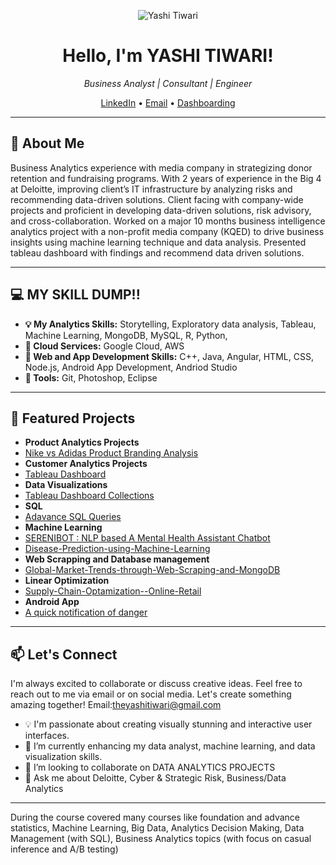 <p align="center">
  <img src="https://yourimageurl.com/your-image.png" alt="Yashi Tiwari">
</p>

<h1 align="center">Hello, I'm YASHI TIWARI!</h1>

<p align="center">
  <em>Business Analyst | Consultant | Engineer</em>
</p>

<p align="center">
  <a href="https://www.linkedin.com/in/yashi-tiwari-a991b6145/">LinkedIn</a> •
  <a href="theyashitiwari@gmail.com">Email</a> •
  <a href="https://public.tableau.com/app/profile/yashi.tiwari">Dashboarding</a>
</p>

---
## 🚀 About Me

Business Analytics experience with media company in strategizing donor retention and fundraising programs. With 2 years of experience in the Big 4 at Deloitte, improving client’s IT infrastructure by analyzing risks and recommending data-driven solutions. Client facing with company-wide projects and proficient in developing data-driven solutions, risk advisory, and cross-collaboration. 
Worked on a major 10 months business intelligence analytics project with a non-profit media company (KQED) to drive business insights using machine learning technique and data analysis. Presented tableau dashboard with findings and recommend data driven solutions. 

---

## 💻 MY SKILL DUMP!!
- **💡 My Analytics Skills:** Storytelling, Exploratory data analysis, Tableau, Machine Learning, MongoDB, MySQL, R, Python, 
- **💬 Cloud Services:** Google Cloud, AWS
- **🌱 Web and App Development Skills:** C++, Java, Angular, HTML, CSS, Node.js, Android App Development, Andriod Studio
- **👯 Tools:**  Git, Photoshop, Eclipse
---
## 🌟 Featured Projects

- **Product Analytics Projects** 
- [Nike vs Adidas Product Branding Analysis](https://github.com/theyashi/Nike-vs-Adidas-Product-Analysis)
- **Customer Analytics Projects** 
- [Tableau Dashboard](https://github.com/theyashi/Customer-Analysis-using-Tableau)
- **Data Visualizations**
- [Tableau Dashboard Collections](https://github.com/theyashi/Tableau-Dashboard-Collection)
- **SQL**
- [Adavance SQL Queries](https://github.com/theyashi/SQL-Queries-)
- **Machine Learning**
- [SERENIBOT : NLP based A Mental Health Assistant Chatbot](https://github.com/theyashi/SERENIBOT-NLP-based-A-Mental-Health-Assistant-Chatbot)
- [Disease-Prediction-using-Machine-Learning](https://github.com/theyashi/Disease-Prediction-using-Machine-Learning)
- **Web Scrapping and Database management**
- [Global-Market-Trends-through-Web-Scraping-and-MongoDB ](https://github.com/theyashi/Global-Market-Trends-through-Web-Scraping-and-MongoDB)
- **Linear Optimization**
- [Supply-Chain-Optamization--Online-Retail](https://github.com/theyashi/Supply-Chain-Optimization---Online-Retail-)
- **Android App**
- [A quick notification of danger](https://github.com/theyashi/quickstart-android)


---
## 📫 Let's Connect

I'm always excited to collaborate or discuss creative ideas. Feel free to reach out to me via email or on social media. Let's create something amazing together!
Email:theyashitiwari@gmail.com
- 💡 I'm passionate about creating visually stunning and interactive user interfaces.
- 🌱 I’m currently enhancing my data analyst, machine learning, and data visualization skills.
- 👯 I’m looking to collaborate on DATA ANALYTICS PROJECTS
- 💬 Ask me about Deloitte, Cyber & Strategic Risk, Business/Data Analytics
---

During the course covered many courses like foundation and advance statistics, Machine Learning, Big Data, Analytics Decision Making, Data Management (with SQL), Business Analytics topics (with focus on casual inference and A/B testing)
